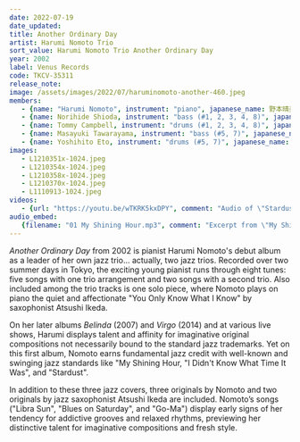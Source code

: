 ```yaml
---
date: 2022-07-19
date_updated: 
title: Another Ordinary Day
artist: Harumi Nomoto Trio
sort_value: Harumi Nomoto Trio Another Ordinary Day
year: 2002
label: Venus Records
code: TKCV-35311
release_note: 
image: /assets/images/2022/07/haruminomoto-another-460.jpeg
members:
   - {name: "Harumi Nomoto", instrument: "piano", japanese_name: 野本晴美, url: "https://haruminomoto.jimdofree.com/"}
   - {name: Norihide Shioda, instrument: "bass (#1, 2, 3, 4, 8)", japanese_name: 塩田哲嗣, url: "https://ameblo.jp/norishio88/"}
   - {name: Tommy Campbell, instrument: "drums (#1, 2, 3, 4, 8)", japanese_name: , url: "https://tommycampbell.com/"}
   - {name: Masayuki Tawarayama, instrument: "bass (#5, 7)", japanese_name: 俵山昌之, url: "https://tawachan.blog.ss-blog.jp/"}
   - {name: Yoshihito Eto, instrument: "drums (#5, 7)", japanese_name: 江藤良人, url: "http://eto.mockhillrecords.com/"}   
images: 
   - L1210351x-1024.jpeg
   - L1210354x-1024.jpeg
   - L1210358x-1024.jpeg
   - L1210370x-1024.jpeg
   - L1110913-1024.jpeg
videos: 
   - {url: "https://youtu.be/wTKRK5kxDPY", comment: "Audio of \"Stardust\", track #8 on the album"}
audio_embed:
   {filename: "01 My Shining Hour.mp3", comment: "Excerpt from \"My Shining Hour\", the first track on the album:"}
---
```


*Another Ordinary Day* from 2002 is pianist Harumi Nomoto's debut album as a leader of her own jazz trio... actually, two jazz trios. Recorded over two summer days in Tokyo, the exciting young pianist runs through eight tunes: five songs with one trio arrangement and two songs with a second trio. Also included among the trio tracks is one solo piece, where Nomoto plays on piano the quiet and affectionate "You Only Know What I Know" by saxophonist Atsushi Ikeda.

On her later albums *Belinda* (2007) and *Virgo* (2014) and at various live shows, Harumi displays talent and affinity for imaginative original compositions not necessarily bound to the standard jazz trademarks. Yet on this first album, Nomoto earns fundamental jazz credit with well-known and swinging jazz standards like "My Shining Hour, "I Didn't Know What Time It Was", and "Stardust".

In addition to these three jazz covers, three originals by Nomoto and two originals by jazz saxophonist Atsushi Ikeda are included. Nomoto’s songs ("Libra Sun", "Blues on Saturday", and "Go-Ma") display early signs of her tendency for addictive grooves and relaxed rhythms, previewing her distinctive talent for imaginative compositions and fresh style.
